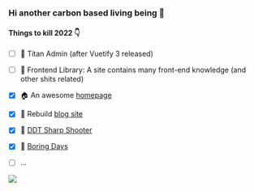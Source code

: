 ### Hi another carbon based living being  👋


#### Things to kill 2022 👇

* [ ] 🛞 Titan Admin (after Vuetify 3 released)
* [ ] 🏢 Frontend Library: A site contains many front-end knowledge (and other shits related)
* [x] 🏠 An awesome [homepage](https://boring-plans.github.io/)
* [x] 📜 Rebuild [blog site](https://boring-plans.github.io/boring-blogs)
* [x] 🎯 [DDT Sharp Shooter](https://boring-plans.github.io/ddt-sharp-shooter)
* [x] 📅 [Boring Days](https://boring-plans.github.io/boring-days)
* [ ] ...


<img src="https://github-readme-stats.vercel.app/api?username=boring-plans&show_icons=true&bg_color=37,B39DDB,26C6DA&theme=radical&title_color=C2185B"/> 
